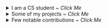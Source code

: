 <details><summary>I am a CS student <i>~ Click Me</i></summary>

<br>

[![linkedin](https://img.shields.io/badge/linkedin-%20Siddharth%20Naithani-informational?style=for-the-badge)](https://www.linkedin.com/in/siddharth-naithani-6b713a185/) [![Stack Exchange reputation](https://img.shields.io/stackexchange/stackoverflow/r/10962821?style=for-the-badge)](https://stackoverflow.com/users/10962821/sn99) [![Github](https://img.shields.io/badge/GITHUB-LINK-blue?style=for-the-badge&color=green)![GitHub followers](https://img.shields.io/github/followers/sn99?style=for-the-badge&color=green)![GitHub User's stars](https://img.shields.io/github/stars/sn99?style=for-the-badge&color=green)](https://github.com/sn99)

[![sn99's GitHub stats](https://github-readme-stats.vercel.app/api?username=sn99&show_icons=true&theme=transparent&title_color=2f80ed&text_color=434d58&icon_color=586069&include_all_commits=true&count_private=true&ring_color=dea584)](https://github.com/sn99)
[![Top Langs](https://github-readme-stats.vercel.app/api/top-langs/?username=sn99&show_icons=true&layout=compact&langs_count=10&theme=transparent&title_color=2f80ed&text_color=434d58&icon_color=586069)](https://github.com/sn99?tab=repositories)

</details>

<details><summary>Some of my projects <i>~ Click Me</i></summary>

<br> *In no particular order \~*

[![Readme Card](https://github-readme-stats.vercel.app/api/pin/?username=sn99&repo=wasm-template-rust&show_icons=true&theme=transparent&title_color=2f80ed&text_color=434d58&icon_color=586069)](https://github.com/sn99/wasm-template-rust)
[![Readme Card](https://github-readme-stats.vercel.app/api/pin/?username=sn99&repo=rust-practise-questions&show_icons=true&theme=transparent&title_color=2f80ed&text_color=434d58&icon_color=586069&show_owner=true)](https://github.com/rust-unofficial/rust-practise-questions)
[![Readme Card](https://github-readme-stats.vercel.app/api/pin/?username=sn99&repo=Optimizing-linux&show_icons=true&theme=transparent&title_color=2f80ed&text_color=434d58&icon_color=586069)](https://github.com/sn99/Optimizing-linux)
[![Readme Card](https://github-readme-stats.vercel.app/api/pin/?username=sn99&repo=rust-ffi-examples&show_icons=true&theme=transparent&title_color=2f80ed&text_color=434d58&icon_color=586069)](https://github.com/sn99/rust-ffi-examples)
[![Readme Card](https://github-readme-stats.vercel.app/api/pin/?username=sn99&repo=brainhug&show_icons=true&theme=transparent&title_color=2f80ed&text_color=434d58&icon_color=586069)](https://github.com/sn99/brainhug)
[![Readme Card](https://github-readme-stats.vercel.app/api/pin/?username=SubconsciousCompute&repo=winhook-rs&show_icons=true&theme=transparent&title_color=2f80ed&text_color=434d58&icon_color=586069&show_owner=true)](https://github.com/SubconsciousCompute/winhook-rs)
[![Readme Card](https://github-readme-stats.vercel.app/api/pin/?username=SubconsciousCompute&repo=poc-windows-rust-filter&show_icons=true&theme=transparent&title_color=2f80ed&text_color=434d58&icon_color=586069&show_owner=true)](https://github.com/SubconsciousCompute/poc-windows-rust-filter)
[![Readme Card](https://github-readme-stats.vercel.app/api/pin/?username=SubconsciousCompute&repo=fsfilter-rs&show_icons=true&theme=transparent&title_color=2f80ed&text_color=434d58&icon_color=586069&show_owner=true)](https://github.com/SubconsciousCompute/fsfilter-rs)
[![Readme Card](https://github-readme-stats.vercel.app/api/pin/?username=sn99&repo=pakoda&show_icons=true&theme=transparent&title_color=2f80ed&text_color=434d58&icon_color=586069)](https://github.com/sn99/pakoda)
[![Readme Card](https://github-readme-stats.vercel.app/api/pin/?username=sn99&repo=dota2_webapi_bindings&show_icons=true&theme=transparent&title_color=2f80ed&text_color=434d58&icon_color=586069)](https://github.com/sn99/dota2_webapi_bindings)
[![Readme Card](https://github-readme-stats.vercel.app/api/pin/?username=SubconsciousCompute&repo=query-wmi&show_icons=true&theme=transparent&title_color=2f80ed&text_color=434d58&icon_color=586069&show_owner=true)](https://github.com/SubconsciousCompute/query-wmi)
[![Readme Card](https://github-readme-stats.vercel.app/api/pin/?username=sn99&repo=wasm-conway&show_icons=true&theme=transparent&title_color=2f80ed&text_color=434d58&icon_color=586069)](https://github.com/sn99/wasm-conway)
[![Readme Card](https://github-readme-stats.vercel.app/api/pin/?username=sn99&repo=firefox-css&show_icons=true&theme=transparent&title_color=2f80ed&text_color=434d58&icon_color=586069)](https://github.com/sn99/firefox-css)
[![Readme Card](https://github-readme-stats.vercel.app/api/pin/?username=sn99&repo=pokemon-text-game&show_icons=true&theme=transparent&title_color=2f80ed&text_color=434d58&icon_color=586069)](https://github.com/sn99/pokemon-text-game)
[![Readme Card](https://github-readme-stats.vercel.app/api/pin/?username=sn99&repo=vague-os&show_icons=true&theme=transparent&title_color=2f80ed&text_color=434d58&icon_color=586069)](https://github.com/sn99/vague-os)
[![Readme Card](https://github-readme-stats.vercel.app/api/pin/?username=sn99&repo=custom_traceroute&show_icons=true&theme=transparent&title_color=2f80ed&text_color=434d58&icon_color=586069)](https://github.com/sn99/custom_traceroute)
[![Readme Card](https://github-readme-stats.vercel.app/api/pin/?username=sn99&repo=weird_os&show_icons=true&theme=transparent&title_color=2f80ed&text_color=434d58&icon_color=586069)](https://github.com/sn99/weird_os)
[![Readme Card](https://github-readme-stats.vercel.app/api/pin/?username=sn99&repo=sam&show_icons=true&theme=transparent&title_color=2f80ed&text_color=434d58&icon_color=586069)](https://github.com/sn99/sam)
[![Readme Card](https://github-readme-stats.vercel.app/api/pin/?username=sn99&repo=grachical-tic-tac-toe&show_icons=true&theme=transparent&title_color=2f80ed&text_color=434d58&icon_color=586069)](https://github.com/sn99/grachical-tic-tac-toe)
[![Readme Card](https://github-readme-stats.vercel.app/api/pin/?username=sn99&repo=maggi&show_icons=true&theme=transparent&title_color=2f80ed&text_color=434d58&icon_color=586069)](https://github.com/sn99/maggi)
[![Readme Card](https://github-readme-stats.vercel.app/api/pin/?username=sn99&repo=sudoku-solver&show_icons=true&theme=transparent&title_color=2f80ed&text_color=434d58&icon_color=586069)](https://github.com/sn99/sudoku-solver)
[![Readme Card](https://github-readme-stats.vercel.app/api/pin/?username=sn99&repo=sn99_alfred_bot&show_icons=true&theme=transparent&title_color=2f80ed&text_color=434d58&icon_color=586069)](https://github.com/sn99/sn99_alfred_bot)

</details>

<details><summary>Few notable contributions <i>~ Click Me</i></summary>

<br> *In no particular order \~*

[![Readme Card](https://github-readme-stats.vercel.app/api/pin/?username=SitinCloud&repo=Owlyshield&show_owner=true&show_icons=true&theme=transparent&title_color=2f80ed&text_color=434d58&icon_color=586069)](https://github.com/SitinCloud/Owlyshield/issues?q=is:pr+author:sn99)
[![Readme Card](https://github-readme-stats.vercel.app/api/pin/?username=purpleprotocol&repo=graphlib&show_owner=true&show_icons=true&theme=transparent&title_color=2f80ed&text_color=434d58&icon_color=586069)](https://github.com/purpleprotocol/graphlib/issues?q=is:pr+author:sn99)
[![Readme Card](https://github-readme-stats.vercel.app/api/pin/?username=rust-lang-nursery&repo=rust-cookbook&show_owner=true&show_icons=true&theme=transparent&title_color=2f80ed&text_color=434d58&icon_color=586069)](https://github.com/rust-lang-nursery/rust-cookbook/issues?q=is:pr+author:sn99)
[![Readme Card](https://github-readme-stats.vercel.app/api/pin/?username=thealgorithms&repo=Rust&show_owner=true&show_icons=true&theme=transparent&title_color=2f80ed&text_color=434d58&icon_color=586069)](https://github.com/TheAlgorithms/Rust/issues?q=is:pr+author:sn99)
[![Readme Card](https://github-readme-stats.vercel.app/api/pin/?username=intelliconnect&repo=rust-lang-apps&show_owner=true&show_icons=true&theme=transparent&title_color=2f80ed&text_color=434d58&icon_color=586069)](https://github.com/intelliconnect/rust-lang-apps/issues?q=is:pr+author:sn99)
[![Readme Card](https://github-readme-stats.vercel.app/api/pin/?username=regomne&repo=ilhook-rs&show_owner=true&show_icons=true&theme=transparent&title_color=2f80ed&text_color=434d58&icon_color=586069)](https://github.com/regomne/ilhook-rs/issues?q=is:pr+author:sn99)
[![Readme Card](https://github-readme-stats.vercel.app/api/pin/?username=rust-lang&repo=rustc-perf&show_owner=true&show_icons=true&theme=transparent&title_color=2f80ed&text_color=434d58&icon_color=586069)](https://github.com/rust-lang/rustc-perf/issues?q=is:pr+author:sn99)
[![Readme Card](https://github-readme-stats.vercel.app/api/pin/?username=o2sh&repo=add-one&show_owner=true&show_icons=true&theme=transparent&title_color=2f80ed&text_color=434d58&icon_color=586069)](https://github.com/o2sh/add-one/issues?q=is:pr+author:sn99)
[![Readme Card](https://github-readme-stats.vercel.app/api/pin/?username=uuid-rs&repo=uuid&show_owner=true&show_icons=true&theme=transparent&title_color=2f80ed&text_color=434d58&icon_color=586069)](https://github.com/uuid-rs/uuid/issues?q=is:pr+author:sn99)
[![Readme Card](https://github-readme-stats.vercel.app/api/pin/?username=rust-lang&repo=rustwide&show_owner=true&show_icons=true&theme=transparent&title_color=2f80ed&text_color=434d58&icon_color=586069)](https://github.com/rust-lang/rustwide/issues?q=is:pr+author:sn99)
[![Readme Card](https://github-readme-stats.vercel.app/api/pin/?username=rust-lang&repo=stacker&show_owner=true&show_icons=true&theme=transparent&title_color=2f80ed&text_color=434d58&icon_color=586069)](https://github.com/rust-lang/stacker/issues?q=is:pr+author:sn99)
[![Readme Card](https://github-readme-stats.vercel.app/api/pin/?username=grantshandy&repo=ipgeolocate&show_owner=true&show_icons=true&theme=transparent&title_color=2f80ed&text_color=434d58&icon_color=586069)](https://github.com/grantshandy/ipgeolocate/issues?q=is:pr+author:sn99)
[![Readme Card](https://github-readme-stats.vercel.app/api/pin/?username=mozphoenixclubjuet&repo=Rust&show_owner=true&show_icons=true&theme=transparent&title_color=2f80ed&text_color=434d58&icon_color=586069)](https://github.com/MozPhoenixClubJUET/Rust/issues?q=is:pr+author:sn99)
[![Readme Card](https://github-readme-stats.vercel.app/api/pin/?username=rust-unofficial&repo=awesome-rust&show_owner=true&show_icons=true&theme=transparent&title_color=2f80ed&text_color=434d58&icon_color=586069)](https://github.com/rust-unofficial/awesome-rust/issues?q=is:pr+author:sn99)
[![Readme Card](https://github-readme-stats.vercel.app/api/pin/?username=996icu&repo=996.ICU&show_owner=true&show_icons=true&theme=transparent&title_color=2f80ed&text_color=434d58&icon_color=586069)](https://github.com/996icu/996.ICU/issues?q=is:pr+author:sn99)
[![Readme Card](https://github-readme-stats.vercel.app/api/pin/?username=codecrafters-io&repo=build-your-own-x&show_owner=true&show_icons=true&theme=transparent&title_color=2f80ed&text_color=434d58&icon_color=586069)](https://github.com/codecrafters-io/build-your-own-x/issues?q=is:pr+author:sn99)
[![Readme Card](https://github-readme-stats.vercel.app/api/pin/?username=shellrow&repo=tracert&show_owner=true&show_icons=true&theme=transparent&title_color=2f80ed&text_color=434d58&icon_color=586069)](https://github.com/shellrow/tracert/issues?q=is:pr+author:sn99)

</details>
